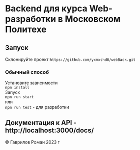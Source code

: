 # Backend для курса Web-разработки в Московском Политехе

## Запуск ##
Склонируйте проект
```https://github.com/yxmxshd0/webBack.git```  
### Обычный способ ###
Установите зависимости  
```npm install```    
Запуск  
```npm run start```   
или  
```npm run test``` - для разработки  



## Документация к API - http://localhost:3000/docs/ ##

&copy; Гаврилов Роман 2023 г

